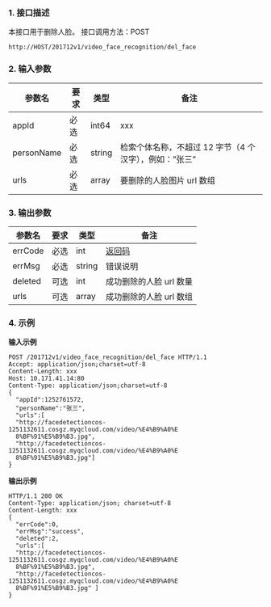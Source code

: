 ### 1. 接口描述
本接口用于删除人脸。
接口调用方法：POST
```
http://HOST/201712v1/video_face_recognition/del_face
```


### 2. 输入参数

|参数名 |	要求|	类型 	|备注|
|-----------|------|-------|------|
|appId 	|必选	|int64|	xxx|
|personName	|必选|	string|	检索个体名称，不超过 12 字节（4 个汉字），例如：”张三”|
|urls	|必选|	array	|要删除的人脸图片 url 数组|


### 3. 输出参数

|参数名 |	要求|	类型 |	备注|
|---------|--------|-------|-------|
|errCode 	|必选|	int	|[返回码](https://cloud.tencent.com/document/product/1015/31186#.E8.BF.94.E5.9B.9E.E7.A0.81.E8.AF.B4.E6.98.8E)|
|errMsg |	必选	|string|	错误说明|
|deleted	|可选|	int	|成功删除的人脸 url 数量|
|urls 	|可选|	array	|成功删除的人脸 url 数组|


### 4. 示例
**输入示例**
```
POST /201712v1/video_face_recognition/del_face HTTP/1.1
Accept: application/json;charset=utf-8
Content-Length: xxx
Host: 10.171.41.14:80
Content-Type: application/json;charset=utf-8
{
  "appId":1252761572,
  "personName":"张三",
  "urls":[
  "http://facedetectioncos-1251132611.cosgz.myqcloud.com/video/%E4%B9%A0%E
  8%BF%91%E5%B9%B3.jpg",
  "http://facedetectioncos-1251132611.cosgz.myqcloud.com/video/%E4%B9%A0%E
  8%BF%91%E5%B9%B3.jpg"]
}
```

**输出示例**
```
HTTP/1.1 200 OK
Content-Type: application/json; charset=utf-8
Content-Length: xxx
{
  "errCode":0,
  "errMsg":"success",
  "deleted":2,
  "urls":[
  "http://facedetectioncos-1251132611.cosgz.myqcloud.com/video/%E4%B9%A0%E
  8%BF%91%E5%B9%B3.jpg",
  "http://facedetectioncos-1251132611.cosgz.myqcloud.com/video/%E4%B9%A0%E
  8%BF%91%E5%B9%B3.jpg" ]
}
```
